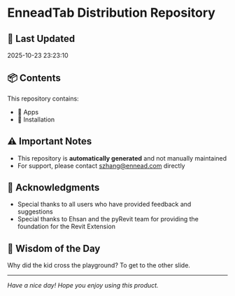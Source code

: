 # EnneadTab Distribution Repository

## 📅 Last Updated
2025-10-23 23:23:10



## 📦 Contents
This repository contains:
- 📂 Apps
- 📂 Installation

## ⚠️ Important Notes
- This repository is **automatically generated** and not manually maintained
- For support, please contact szhang@ennead.com directly

## 🙏 Acknowledgments
- Special thanks to all users who have provided feedback and suggestions
- Special thanks to Ehsan and the pyRevit team for providing the foundation for the Revit Extension

## 💭 Wisdom of the Day
Why did the kid cross the playground? To get to the other slide.

---
*Have a nice day! Hope you enjoy using this product.*

